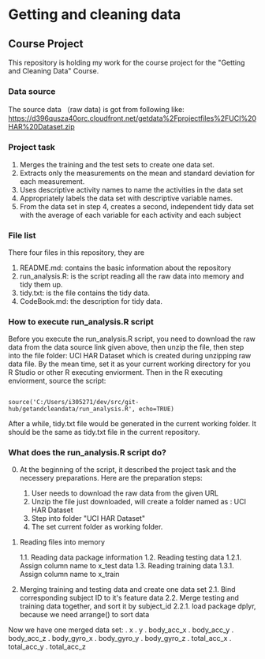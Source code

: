 # Getting and cleaning data

## Course Project

This repository is holding my work for the course project for the "Getting and Cleaning Data" Course. 

### Data source

The source data （raw data) is got from following like:
https://d396qusza40orc.cloudfront.net/getdata%2Fprojectfiles%2FUCI%20HAR%20Dataset.zip

### Project task

1. Merges the training and the test sets to create one data set.
2. Extracts only the measurements on the mean and standard deviation for each measurement. 
3. Uses descriptive activity names to name the activities in the data set
4. Appropriately labels the data set with descriptive variable names. 
5. From the data set in step 4, creates a second, independent tidy data set with the average of each variable for each activity and each subject
 
### File list

There four files in this repository, they are
1. README.md: contains the basic information about the repository
2. run_analysis.R:  is the script reading all the raw data into memory and tidy them up. 
3. tidy.txt: is the file contains the tidy data. 
4. CodeBook.md: the description for tidy data. 


### How to execute run_analysis.R script

Before you execute the run_analysis.R script, you need to download the raw data from the data source link given above, then unzip the file, then step into the file folder: UCI HAR Dataset which is created during unzipping raw data file. By the mean time, set it as your current working directory for you R Studio or other R executing enviorment. Then in the R executing enviorment, source the script:

<pre><code>
source('C:/Users/i305271/dev/src/git-hub/getandcleandata/run_analysis.R', echo=TRUE)
</code></pre>

After a while, tidy.txt file would be generated in the current working folder. It should be the same as tidy.txt file in the current repository. 

### What does the run_analysis.R script do?
0. At the beginning of the script, it described the project task and the necessery preparations. Here are the preparation steps:
    1. User needs to download the raw data from the given URL 
    2. Unzip the file just downloaded, will create a folder named as : UCI HAR Dataset
    3. Step into folder "UCI HAR Dataset"
    4. The set current folder as working folder. 
    
1. Reading files into memory

    1.1. Reading data package information
    1.2. Reading testing data
      1.2.1. Assign column name to x_test data
    1.3. Reading training data
      1.3.1. Assign column name to x_train
2. Merging training and testing data and create one data set
    2.1. Bind corresponding subject ID to it's feature data
    2.2. Merge testing and training data together, and sort it by subject_id
       2.2.1. load package dplyr, because we need arrange() to sort data

Now we have one merged data set:
. x
. y
. body_acc_x
. body_acc_y
. body_acc_z
. body_gyro_x
. body_gyro_y
. body_gyro_z
. total_acc_x
. total_acc_y
. total_acc_z


 
